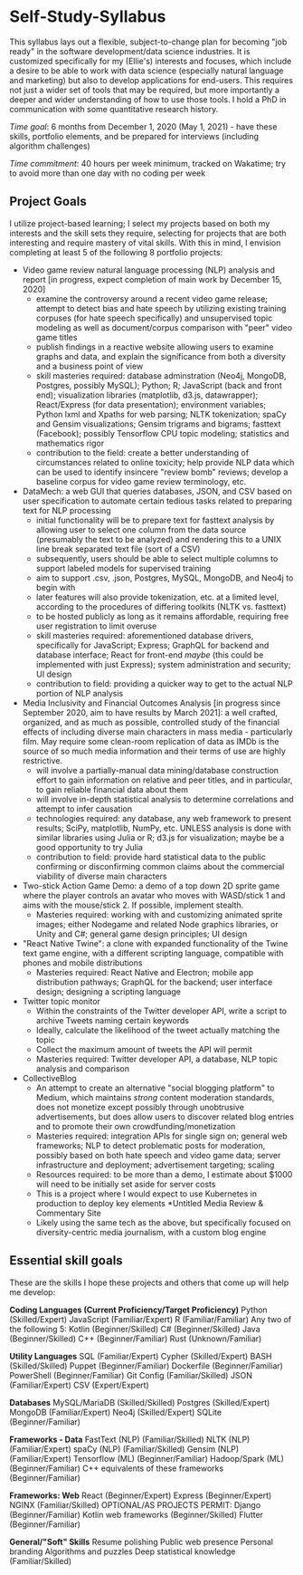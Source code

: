 # Self-Study-Syllabus
This syllabus lays out a flexible, subject-to-change plan for becoming "job ready" in the software development/data science industries. It is customized specifically for my (Ellie's) interests and focuses, which include a desire to be able to work with data science (especially natural language and marketing) but also to develop applications for end-users. This requires not just a wider set of tools that may be required, but more importantly a deeper and wider understanding of how to use those tools. I hold a PhD in communication with some quantitative research history.

*Time goal*: 6 months from December 1, 2020 (May 1, 2021) - have these skills, portfolio elements, and be prepared for interviews (including algorithm challenges)

*Time commitment*: 40 hours per week minimum, tracked on Wakatime; try to avoid more than one day with no coding per week

## Project Goals

I utilize project-based learning; I select my projects based on both my interests and the skill sets they require, selecting for projects that are both interesting and require mastery of vital skills. With this in mind, I envision completing at least 5 of the following 8 portfolio projects:

* Video game review natural language processing (NLP) analysis and report [in progress, expect completion of main work by December 15, 2020]
    * examine the controversy around a recent video game release; attempt to detect bias and hate speech by utilizing existing training corpuses (for hate speech specifically) and unsupervised topic modeling as well as document/corpus comparison with "peer" video game titles
    * publish findings in a reactive website allowing users to examine graphs and data, and explain the significance from both a diversity and a business point of view
    * skill masteries required: database adminstration (Neo4j, MongoDB, Postgres, possibly MySQL); Python; R; JavaScript (back and front end); visualization libraries (matplotlib, d3.js, datawrapper); React/Express (for data presentation); environment variables; Python lxml and Xpaths for web parsing; NLTK tokenization; spaCy and Gensim visualizations; Gensim trigrams and bigrams; fasttext (Facebook); possibly Tensorflow CPU topic modeling; statistics and mathematics rigor
    * contribution to the field: create a better understanding of circumstances related to online toxicity; help provide NLP data which can be used to identify insincere "review bomb" reviews; develop a baseline corpus for video game review terminology, etc.
* DataMech: a web GUI that queries databases, JSON, and CSV based on user specification to automate certain tedious tasks related to preparing text for NLP processing
    * initial functionality will be to prepare text for fasttext analysis by allowing user to select one column from the data source (presumably the text to be analyzed) and rendering this to a UNIX line break separated text file (sort of a CSV)
    * subsequently, users should be able to select multiple columns to support labeled models for supervised training 
    * aim to support .csv, .json, Postgres, MySQL, MongoDB, and Neo4j to begin with
    * later features will also provide tokenization, etc. at a limited level, according to the procedures of differing toolkits (NLTK vs. fasttext)
    * to be hosted publicly as long as it remains affordable, requiring free user registration to limit overuse
    * skill masteries required: aforementioned database drivers, specifically for JavaScript; Express; GraphQL for backend and database interface; React for front-end *maybe* (this could be implemented with just Express); system administration and security; UI design 
    * contribution to field: providing a quicker way to get to the actual NLP portion of NLP analysis
* Media Inclusivity and Financial Outcomes Analysis [in progress since September 2020, aim to have results by March 2021]: a well crafted, organized, and as much as possible, controlled study of the financial effects of including diverse main characters in mass media - particularly film. May require some clean-room replication of data as IMDb is the source of so much media information and their terms of use are highly restrictive.
    * will involve a partially-manual data mining/database construction effort to gain information on relative and peer titles, and in particular, to gain reliable financial data about them
    * will involve in-depth statistical analysis to determine correlations and attempt to infer causation 
    * technologies required: any database, any web framework to present results; SciPy, matplotlib, NumPy, etc. UNLESS analysis is done with similar libraries using Julia or R; d3.js for visualization; maybe be a good opportunity to try Julia
    * contribution to field: provide hard statistical data to the public confirming or disconfirming common claims about the commercial viability of diverse main characters
* Two-stick Action Game Demo: a demo of a top down 2D sprite game where the player controls an avatar who moves with WASD/stick 1 and aims with the mouse/stick 2. If possible, implement stealth.
    * Masteries required: working with and customizing animated sprite images; either Nodegame and related Node graphics libraries, or Unity and C#; general game design principles; UI design
* "React Native Twine": a clone with expanded functionality of the Twine text game engine, with a different scripting language, compatible with phones and mobile distributions 
    * Masteries required: React Native and Electron; mobile app distribution pathways; GraphQL for the backend; user interface design; designing a scripting language
* Twitter topic monitor 
    * Within the constraints of the Twitter developer API, write a script to archive Tweets naming certain keywords
    * Ideally, calculate the likelihood of the tweet actually matching the topic
    * Collect the maximum amount of tweets the API will permit 
    * Masteries required: Twitter developer API, a database, NLP topic analysis and comparison
* CollectiveBlog
    * An attempt to create an alternative "social blogging platform" to Medium, which maintains *strong* content moderation standards, does not monetize except possibly through unobtrusive advertisements, but does allow users to discover related blog entries and to promote their own crowdfunding/monetization
    * Masteries required: integration APIs for single sign on; general web frameworks; NLP to detect problematic posts for moderation, possibly based on both hate speech and video game data; server infrastructure and deployment; advertisement targeting; scaling
    * Resources required: to be more than a demo, I estimate about $1000 will need to be initially set aside for server costs 
    * This is a project where I would expect to use Kubernetes in production to deploy key elements
*Untitled Media Review & Commentary Site
    * Likely using the same tech as the above, but specifically focused on diversity-centric media journalism, with a custom blog engine 

## Essential skill goals
These are the skills I hope these projects and others that come up will help me develop:

**Coding Languages (Current Proficiency/Target Proficiency)**
Python (Skilled/Expert)
JavaScript (Familiar/Expert)
R (Familiar/Familiar)
Any two of the following 5:
Kotlin (Beginner/Skilled)
C# (Beginner/Skilled)
Java (Beginner/Skilled)
C++ (Beginner/Familiar)
Rust (Unknown/Familiar)

**Utility Languages**
SQL (Familiar/Expert)
Cypher (Skilled/Expert)
BASH (Skilled/Skilled)
Puppet (Beginner/Familiar)
Dockerfile (Beginner/Familiar)
PowerShell (Beginner/Familiar)
Git Config (Familiar/Skilled)
JSON (Familiar/Expert)
CSV (Expert/Expert)

**Databases**
MySQL/MariaDB (Skilled/Skilled)
Postgres (Skilled/Expert)
MongoDB (Familiar/Expert)
Neo4j (Skilled/Expert)
SQLite (Beginner/Familiar)

**Frameworks - Data**
FastText (NLP) (Familiar/Skilled)
NLTK (NLP) (Familiar/Expert)
spaCy (NLP) (Familiar/Skilled)
Gensim (NLP) (Familiar/Expert)
Tensorflow (ML) (Beginner/Familiar)
Hadoop/Spark (ML) (Beginner/Familiar)
C++ equivalents of these frameworks (Beginner/Familiar)

**Frameworks: Web**
React (Beginner/Expert)
Express (Beginner/Expert)
NGINX (Familiar/Skilled)
OPTIONAL/AS PROJECTS PERMIT:
Django (Beginner/Familiar)
Kotlin web frameworks (Beginner/Skilled)
Flutter (Beginner/Familiar)

**General/"Soft" Skills**
Resume polishing
Public web presence 
Personal branding
Algorithms and puzzles
Deep statistical knowledge (Familiar/Skilled)
